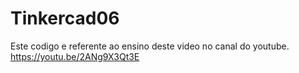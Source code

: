 # Tinkercad06  
Este codigo e referente ao ensino deste video no canal do youtube.
https://youtu.be/2ANg9X3Qt3E
